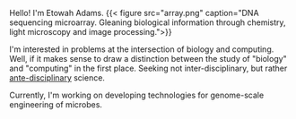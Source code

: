 
Hello! I'm Etowah Adams. {{< figure src="array.png" caption="DNA sequencing microarray. Gleaning biological information through chemistry, light microscopy and image processing.">}} 

I'm interested in problems at the intersection of biology and computing. Well, if it makes sense to draw a distinction between the study of "biology" and "computing" in the first place. Seeking not inter-disciplinary, but rather [ante-disciplinary](https://journals.plos.org/ploscompbiol/article?id=10.1371/journal.pcbi.0010006) science. 

Currently, I'm working on developing technologies for genome-scale engineering of microbes. 

